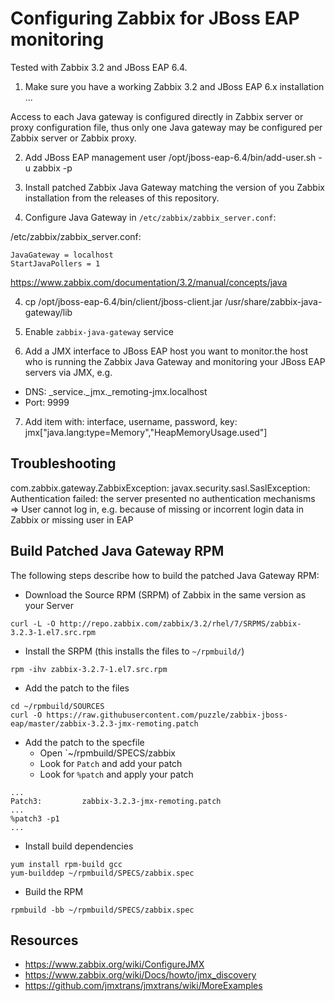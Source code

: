 Configuring Zabbix for JBoss EAP monitoring
===========================================

Tested with Zabbix 3.2 and JBoss EAP 6.4.

1. Make sure you have a working Zabbix 3.2 and JBoss EAP 6.x installation
...

Access to each Java gateway is configured directly in Zabbix server or proxy configuration file, thus only one Java gateway may be configured per Zabbix server or Zabbix proxy.

2. Add JBoss EAP management user
   /opt/jboss-eap-6.4/bin/add-user.sh -u zabbix -p <password>

2. Install patched Zabbix Java Gateway matching the version of you Zabbix installation from the releases of this repository.

3. Configure Java Gateway in ``/etc/zabbix/zabbix_server.conf``:

/etc/zabbix/zabbix_server.conf:

    JavaGateway = localhost
    StartJavaPollers = 1

https://www.zabbix.com/documentation/3.2/manual/concepts/java

4. cp /opt/jboss-eap-6.4/bin/client/jboss-client.jar /usr/share/zabbix-java-gateway/lib

5. Enable ``zabbix-java-gateway`` service

6. Add a JMX interface to JBoss EAP host you want to monitor.the host who is running the Zabbix Java Gateway and monitoring your JBoss EAP servers via JMX, e.g.

* DNS: _service._jmx._remoting-jmx.localhost 
* Port: 9999

7. Add item with:
interface, username, password, key: jmx["java.lang:type=Memory","HeapMemoryUsage.used"]

## Troubleshooting

com.zabbix.gateway.ZabbixException: javax.security.sasl.SaslException: Authentication failed: the server presented no authentication mechanisms
 => User cannot log in, e.g. because of missing or incorrent login data in Zabbix or missing user in EAP

## Build Patched Java Gateway RPM

The following steps describe how to build the patched Java Gateway RPM:

* Download the Source RPM (SRPM) of Zabbix in the same version as your Server
```
curl -L -O http://repo.zabbix.com/zabbix/3.2/rhel/7/SRPMS/zabbix-3.2.3-1.el7.src.rpm
```
* Install the SRPM (this installs the files to `~/rpmbuild/`)
```
rpm -ihv zabbix-3.2.7-1.el7.src.rpm
```
* Add the patch to the files
```
cd ~/rpmbuild/SOURCES
curl -O https://raw.githubusercontent.com/puzzle/zabbix-jboss-eap/master/zabbix-3.2.3-jmx-remoting.patch
```
* Add the patch to the specfile
  * Open `~/rpmbuild/SPECS/zabbix
  * Look for `Patch` and add your patch
  * Look for `%patch` and apply your patch
```
...
Patch3:         zabbix-3.2.3-jmx-remoting.patch
...
%patch3 -p1
...
```
* Install build dependencies
```
yum install rpm-build gcc
yum-builddep ~/rpmbuild/SPECS/zabbix.spec
```
* Build the RPM
```
rpmbuild -bb ~/rpmbuild/SPECS/zabbix.spec
```

## Resources

* https://www.zabbix.org/wiki/ConfigureJMX
* https://www.zabbix.org/wiki/Docs/howto/jmx_discovery
* https://github.com/jmxtrans/jmxtrans/wiki/MoreExamples
